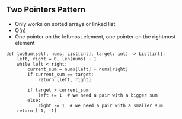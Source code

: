 ## Two Pointers Pattern
- Only works on sorted arrays or linked list
- O(n)
- One pointer on the leftmost element, one pointer on the rightmost element

```
def twoSum(self, nums: List[int], target: int) -> List[int]:
    left, right = 0, len(nums) - 1
    while left < right:
        current_sum = nums[left] + nums[right]
        if current_sum == target:
            return [left, right]

        if target > current_sum:
            left += 1  # we need a pair with a bigger sum
        else:
            right -= 1  # we need a pair with a smaller sum
    return [-1, -1]
```
